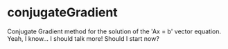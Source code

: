 # conjugateGradient
Conjugate Gradient method for the solution of the 'Ax = b' vector equation. Yeah, I know... I should talk more! Should I start now?
